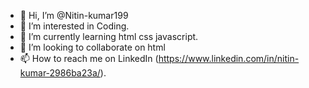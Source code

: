- 👋 Hi, I’m @Nitin-kumar199
- 👀 I’m interested in Coding.
- 🌱 I’m currently learning html css javascript.
- 💞️ I’m looking to collaborate on html
- 📫 How to reach me on LinkedIn (https://www.linkedin.com/in/nitin-kumar-2986ba23a/).

<!---
Nitin-kumar199/Nitin-kumar199 is a ✨ special ✨ repository because its `README.md` (this file) appears on your GitHub profile.
You can click the Preview link to take a look at your changes.
--->
